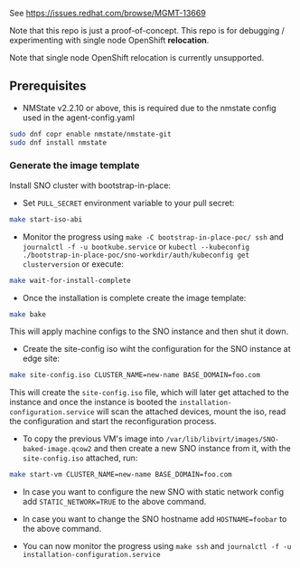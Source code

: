 See https://issues.redhat.com/browse/MGMT-13669

Note that this repo is just a proof-of-concept. This repo is for debugging / experimenting with
single node OpenShift **relocation**.

Note that single node OpenShift relocation is currently unsupported.

## Prerequisites

- NMState v2.2.10 or above, this is required due to the nmstate config used in the agent-config.yaml
```bash
sudo dnf copr enable nmstate/nmstate-git
sudo dnf install nmstate
```

### Generate the image template
Install SNO cluster with bootstrap-in-place:

- Set `PULL_SECRET` environment variable to your pull secret:
```bash
make start-iso-abi
```

- Monitor the progress using `make -C bootstrap-in-place-poc/ ssh` and `journalctl -f -u bootkube.service` or `kubectl --kubeconfig ./bootstrap-in-place-poc/sno-workdir/auth/kubeconfig get clusterversion`
or execute:
```bash
make wait-for-install-complete
```

- Once the installation is complete create the image template:
```bash
make bake
```

This will apply machine configs to the SNO instance and then shut it down.

- Create the site-config iso wiht the configuration for the SNO instance at edge site:
```bash
make site-config.iso CLUSTER_NAME=new-name BASE_DOMAIN=foo.com
```
This will create the `site-config.iso` file, which will later get attached to the instance and once the instance is booted the `installation-configuration.service` will scan the attached devices,
mount the iso, read the configuration and start the reconfiguration process.

- To copy the previous VM's image into `/var/lib/libvirt/images/SNO-baked-image.qcow2` and then create a new SNO instance from it, with the `site-config.iso` attached, run:

```bash
make start-vm CLUSTER_NAME=new-name BASE_DOMAIN=foo.com
```

- In case you want to configure the new SNO with static network config add `STATIC_NETWORK=TRUE` to the above command.
- In case you want to change the SNO hostname add `HOSTNAME=foobar` to the above command.

- You can now monitor the progress using `make ssh` and `journalctl -f -u installation-configuration.service`

